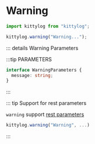 # Warning

```js
import kittylog from "kittylog";

kittylog.warning("Warning...");
```

::: details Warning Parameters

:::tip PARAMETERS

```ts
interface WarningParameters {
  message: string;
}
```

:::

::: tip Support for rest parameters

`warning` support [rest parameters](https://developer.mozilla.org/en-US/docs/Web/JavaScript/Reference/Functions/rest_parameters)

```js
kittylog.warning("Warning", ...)
```

::: 
